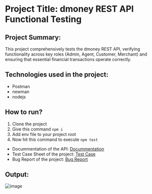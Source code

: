 # Project Title: dmoney REST API Functional Testing
## Project Summary:
This project comprehensively tests the dmoney REST API, verifying functionality across key roles (Admin, Agent, Customer, Merchant) and ensuring that essential financial transactions operate correctly.
## Technologies used in the project: 
- Postman
- newman
- nodejs
## How to run? 
1. Clone the project
2. Give this command `npm i`
3. Add env file to your project root
4. Now hit this command to execute
```npm test```

- Docummentation of the API: [Docummentation](https://documenter.getpostman.com/view/24145992/2sAXjPzpK2)
- Test Case Sheet of the project: [Test Case](https://docs.google.com/spreadsheets/d/1YYQRV_TlaJ9MszLwYN4qUdQmWIXqywcH/edit?usp=sharing&ouid=118220119586256347036&rtpof=true&sd=true)
- Bug Report of the project: [Bug Report](https://docs.google.com/spreadsheets/d/1M_uacc1lYsEKIQ_zyW2jTq3quhAC8FtBzcJ-N28g6uA/edit?gid=981330302#gid=981330302)

## Output:
![image](https://github.com/user-attachments/assets/26798f53-dfe4-42fa-8309-96328e28cd0e)



